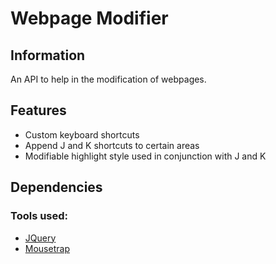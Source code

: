 # Webpage Modifier

## Information
An API to help in the modification of webpages.

## Features
* Custom keyboard shortcuts
* Append J and K shortcuts to certain areas
* Modifiable highlight style used in conjunction with J and K

## Dependencies
### Tools used:
* [JQuery](https://jquery.com/)
* [Mousetrap](https://craig.is/killing/mice)